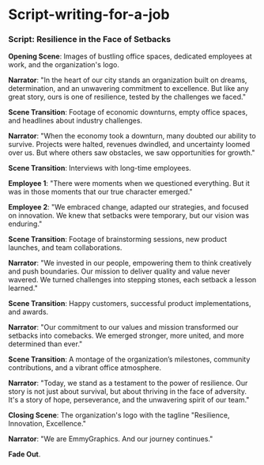 # Script-writing-for-a-job


### Script: Resilience in the Face of Setbacks

**Opening Scene**: Images of bustling office spaces, dedicated employees at work, and the organization's logo.

**Narrator**: "In the heart of our city stands an organization built on dreams, determination, and an unwavering commitment to excellence. But like any great story, ours is one of resilience, tested by the challenges we faced."

**Scene Transition**: Footage of economic downturns, empty office spaces, and headlines about industry challenges.

**Narrator**: "When the economy took a downturn, many doubted our ability to survive. Projects were halted, revenues dwindled, and uncertainty loomed over us. But where others saw obstacles, we saw opportunities for growth."

**Scene Transition**: Interviews with long-time employees.

**Employee 1**: "There were moments when we questioned everything. But it was in those moments that our true character emerged."

**Employee 2**: "We embraced change, adapted our strategies, and focused on innovation. We knew that setbacks were temporary, but our vision was enduring."

**Scene Transition**: Footage of brainstorming sessions, new product launches, and team collaborations.

**Narrator**: "We invested in our people, empowering them to think creatively and push boundaries. Our mission to deliver quality and value never wavered. We turned challenges into stepping stones, each setback a lesson learned."

**Scene Transition**: Happy customers, successful product implementations, and awards.

**Narrator**: "Our commitment to our values and mission transformed our setbacks into comebacks. We emerged stronger, more united, and more determined than ever."

**Scene Transition**: A montage of the organization’s milestones, community contributions, and a vibrant office atmosphere.

**Narrator**: "Today, we stand as a testament to the power of resilience. Our story is not just about survival, but about thriving in the face of adversity. It's a story of hope, perseverance, and the unwavering spirit of our team."

**Closing Scene**: The organization's logo with the tagline "Resilience, Innovation, Excellence."

**Narrator**: "We are EmmyGraphics. And our journey continues."

**Fade Out**.
